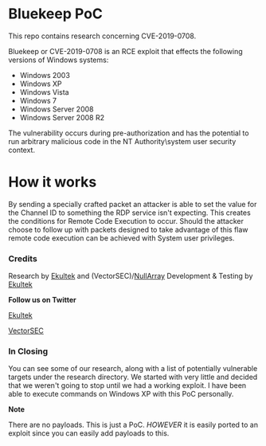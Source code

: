# Bluekeep PoC

This repo contains research concerning CVE-2019-0708.  

Bluekeep or CVE-2019-0708 is an RCE exploit that effects the following versions of Windows systems:

   - Windows 2003
   - Windows XP
   - Windows Vista
   - Windows 7
   - Windows Server 2008
   - Windows Server 2008 R2

The vulnerability occurs during pre-authorization and has the potential to run arbitrary malicious code in the NT Authority\system 
user security context.

# How it works

By sending a specially crafted packet an attacker is able to set the value for the Channel ID to something the RDP service isn't expecting. This creates the conditions for Remote Code Execution to occur. Should the attacker choose to follow up with packets designed to take advantage of this flaw remote code execution can be achieved with System user privileges.

### Credits
Research by [Ekultek](https://github.com/Ekultek) and (VectorSEC)/[NullArray](https://github.com/NullArray)
Development & Testing by [Ekultek](https://github.com/Ekultek)

**Follow us on Twitter**

[Ekultek](https://twitter.com/stay__salty)

[VectorSEC](https://twitter.com/Real__Vector)

### In Closing

You can see some of our research, along with a list of potentially vulnerable targets under the research directory. We started with very little and decided that we weren't going to stop until we had a working exploit. I have been able to execute commands on Windows XP with this PoC personally.

**Note**

There are no payloads. This is just a PoC. _HOWEVER_ it is easily ported to an exploit since you can easily add payloads to this.
